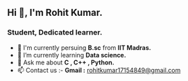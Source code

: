 ## Hi 👋, I'm Rohit Kumar.
### Student, Dedicated learner.
- 🏩 I'm currently persuing **B.sc** from **IIT Madras.**
- 🌱 I’m currently learning **Data science.**
- 💬 Ask me about **C , C++ , Python.**
- 📫 Contact us :- **Gmail :** [rohitkumar17154849@gmail.com](rohitkumar17154849@gmail.com) 
